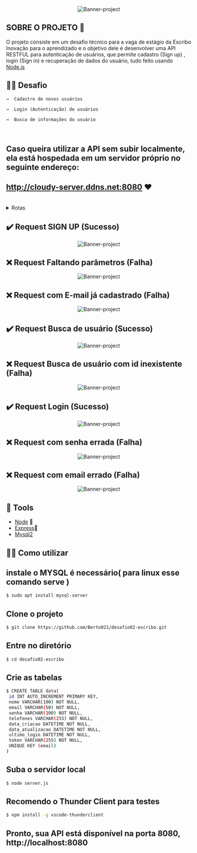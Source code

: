 <div align="center">
  <img src="/assets/escribo-img.png" alt="Banner-project" />
</div>

## SOBRE O PROJETO 🚀

O projeto consiste em um desafio técnico para a vaga de estágio da Escribo Inovação para o aprendizado e o objetivo dele é desenvolver uma API RESTFUL para autenticação de usuários, que permite cadastro (Sign up) , login (Sign in) e recuperação de dados do usuário, tudo feito usando [Node.js](https://nodejs.org/en/download)

## 👨‍🏭 Desafio

    →  Cadastro de novos usuários

    →  Login (Autenticação) de usuários

    →  Busca de informações do usuário

<br>

## Caso queira utilizar a API sem subir localmente, ela está hospedada em um servidor próprio no seguinte endereço: <br>

## http://cloudy-server.ddns.net:8080 ❤️

<br>

<details>
<summary>
Rotas
</summary>
Cadastro (SIGN UP) -> "/signup"
<br>
Login (SIGN IN) -> "/signin"
<br>
Buscar Usuário por ID(getUsers) -> "/user/:id"
</details>

## ✔️ Request SIGN UP (Sucesso)

<div align="center">
  <img src="/assets/signup-certo.png" alt="Banner-project" />
</div>

## ❌ Request Faltando parâmetros (Falha)

<div align="center">
  <img  src="/assets/signup-errado-01.png" alt="Banner-project" />
</div>

## ❌ Request com E-mail já cadastrado (Falha)

<div align="center">
  <img  src="/assets/signup-errado-02.png" alt="Banner-project" />
</div>

## ✔️ Request Busca de usuário (Sucesso)

<div align="center">
  <img  src="/assets/busca-certo.png" alt="Banner-project" />
</div>

## ❌ Request Busca de usuário com id inexistente (Falha)

<div align="center">
  <img  src="/assets/busca-errado.png" alt="Banner-project" />
</div>

## ✔️ Request Login (Sucesso)

<div align="center">
  <img  src="/assets/login-certo.png" alt="Banner-project" />
</div>

## ❌ Request com senha errada (Falha)

<div align="center">
  <img  src="/assets/login-errado.png" alt="Banner-project" />
</div>

## ❌ Request com email errado (Falha)

<div align="center">
  <img  src="/assets/login-errado-02.png" alt="Banner-project" />
</div>

## 🔧 Tools

- [Node](https://nodejs.org) 💚
- [Express](https://expressjs.com/pt-br/)💚
- [Mysql2](https://www.npmjs.com/package/mysql2)

## 👨‍💻 Como utilizar

## instale o MYSQL é necessário( para linux esse comando serve )

```bash
$ sudo apt install mysql-server
```

## Clone o projeto

```bash
$ git clone https://github.com/Berto021/desafio02-escribo.git
```

## Entre no diretório

```bash
$ cd desafio02-escribo
```

## Crie as tabelas

```bash
$ CREATE TABLE data(
 id INT AUTO_INCREMENT PRIMARY KEY,
 nome VARCHAR(100) NOT NULL,
 email VARCHAR(50) NOT NULL,
 senha VARCHAR(100) NOT NULL,
 telefones VARCHAR(255) NOT NULL,
 data_criacao DATETIME NOT NULL,
 data_atualizacao DATETIME NOT NULL,
 ultimo_login DATETIME NOT NULL,
 token VARCHAR(255) NOT NULL,
 UNIQUE KEY (email)
)
```

## Suba o servidor local

```bash
$ node server.js
```

## Recomendo o Thunder Client para testes

```bash
$ npm install -g vscode-thunderclient
```

## Pronto, sua API está disponível na porta 8080, http://localhost:8080
